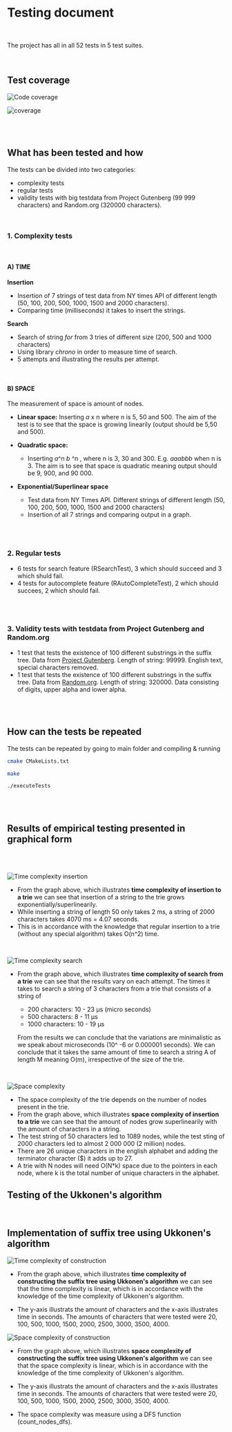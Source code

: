  # Testing document
<br />

The project has all in all 52 tests in 5 test suites.

<br />

 ## Test coverage 

![Code coverage](./images/code_coverage.jpg)

![coverage](./images/coverage_ukkonen.png)

<br />
<br />

## What has been tested and how

The tests can be divided into two categories: 
- complexity tests
- regular tests
- validity tests with big testdata from Project Gutenberg (99 999 characters) and Random.org (320000 characters).

<br />

### 1. Complexity tests

<br />

#### A) TIME

**Insertion**
 - Insertion of 7 strings of test data from NY times API of different length (50, 100, 200, 500, 1000, 1500 and 2000 characters).
 - Comparing time (milliseconds) it takes to insert the strings.

**Search** 

- Search of string *for* from 3 tries of different size (200, 500 and 1000 characters)
- Using library *chrono* in order to measure time of search. 
- 5 attempts and illustrating the results per attempt.

<br />

#### B) SPACE

The measurement of space is amount of nodes. 

- **Linear space:**
Inserting *a* x n where n is 5, 50 and 500. The aim of the test is  to see that the space is growing linearily (output should be 5,50 and 500).

- **Quadratic space:** 
   - Inserting *a*^n *b* ^n , where n is 3, 30 and 300. E.g. *aaabbb* when n is 3. The aim is to see that space is quadratic meaning output should be 9, 900, and 90 000. 

- **Exponential/Superlinear space**
    - Test data from NY Times API. Different strings of different length (50, 100, 200, 500, 1000, 1500 and 2000 characters)
    - Insertion of all 7 strings and comparing output in a graph. 

<br />
<br />

### 2. Regular tests

- 6 tests for search feature (RSearchTest), 3 which should succeed and 3 which shuld fail.
- 4 tests for autocomplete feature (RAutoCompleteTest), 2 which should succees, 2 which should fail.

<br />
<br />

### 3. Validity tests with testdata from Project Gutenberg and Random.org
- 1 test that tests the existence of 100 different substrings in the suffix tree. Data from [Project Gutenberg](https://www.gutenberg.org/ebooks/5186). Length of string: 99999. English text, special characters removed.
- 1 test that tests the existence of 100 different substrings in the suffix tree. Data from [Random.org](https://www.random.org/strings/?num=10000&len=32&digits=on&upperalpha=on&loweralpha=on&unique=on&format=html&rnd=new). Length of string: 320000. Data consisting of digits, upper alpha and lower alpha.

<br />
<br />

## How can the tests be repeated

 The tests can be repeated by going to main folder and compiling & running
 
```bash
cmake CMakeLists.txt
```

```bash
make
```

```bash
./executeTests
```

<br />
<br />

## Results of empirical testing presented in graphical form

<br />
<br />

![Time complexity insertion](./images/time_complexity_insertion.jpg)
- From the graph above, which illustrates **time complexity of insertion to a trie** we can see that insertion of a string to the trie grows exponentially/superlinearily. 
- While inserting a string of length 50 only takes 2 ms, a string of 2000 characters takes 4070 ms = 4.07 seconds. 
- This is in accordance with the knowledge that regular insertion to a trie (without any special algorithm) takes O(n^2) time. 

<br />



![Time complexity search](./images/time_complexity_search.jpg)
- From the graph above, which illustrates **time complexity of search from a trie** we can see that the results vary on each attempt. The times it takes to search  a string of 3 characters from a trie that consists of a string of 
   - 200 characters: 10 - 23 µs (micro seconds)
   - 500 characters: 8 - 11 µs
   - 1000 characters: 10 - 19 µs
  
  From the results we can conclude that the variations are minimalistic as we speak about microseconds (10^ -6 or 0.000001 seconds). We can conclude that it takes the same amount of time to search a string A of length M meaning O(m), irrespective of the size of the trie. 


<br />

![Space complexity](./images/space_complexity_insertion.jpg)

- The space complexity of the trie depends on the number of nodes present in the trie.
- From the graph above, which illustrates **space complexity of insertion to a trie** we can see that the amount of nodes grow superlinearily with the amount of characters in a string. 
- The test string of 50 characters led to 1089 nodes, while the test sting of 2000 characters led to almost 2 000 000 (2 million) nodes. 
- There are 26 unique characters in the english alphabet and adding the terminator character ($) it adds up to 27.
- A trie with N nodes will need O(N*k) space due to the pointers in each node, where k is the total number of unique characters in the alphabet.

## Testing of the Ukkonen's algorithm

<br />

## Implementation of suffix tree using Ukkonen's algorithm

![Time complexity of construction](./images/ukkonen_time_complexity.png)

- From the graph above, which illustrates **time complexity of constructing the suffix tree using Ukkonen's algorithm** we can see that the time complexity is linear, which is in accordance with the knowledge of the time complexity of Ukkonen's algorithm.
  
- The y-axis illustrats the amount of characters and the x-axis illustrates time in seconds. The amounts of characters that were tested were 20, 100, 500, 1000, 1500, 2000, 2500, 3000, 3500, 4000.

![Space complexity of construction](./images/ukkonen_space_complexity.png)

- From the graph above, which illustrates **space complexity of constructing the suffix tree using Ukkonen's algorithm** we can see that the space complexity is linear, which is in accordance with the knowledge of the time complexity of Ukkonen's algorithm.
  
- The y-axis illustrats the amount of characters and the x-axis illustrates time in seconds. The amounts of characters that were tested were 20, 100, 500, 1000, 1500, 2000, 2500, 3000, 3500, 4000.

- The space complexity was measure using a DFS function (count_nodes_dfs).




